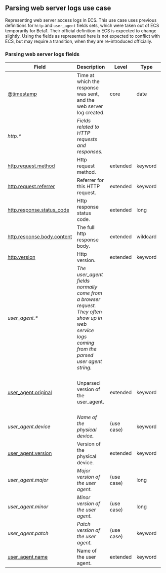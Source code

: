 ## Parsing web server logs use case

Representing web server access logs in ECS.
This use case uses previous definitions for `http` and `user_agent` fields sets, which were taken out of ECS temporarily for Beta1. Their official definition in ECS is expected to change slightly.
Using the fields as represented here is not expected to conflict with ECS, but may require a transition, when they are re-introduced officially.

### <a name="web-logs"></a> Parsing web server logs fields


| Field  | Description  | Level  | Type  | Example  |
|---|---|---|---|---|
| [@timestamp](../README.md#@timestamp)  | Time at which the response was sent, and the web server log created. | core | date | `2016-05-23T08:05:34.853Z` |
| <a name="http.&ast;"></a>*http.&ast;* | *Fields related to HTTP requests and responses.<br/>* |  |  |  |
| [http.request.method](../README.md#http.request.method)  | Http request method. | extended | keyword | `GET, POST, PUT` |
| [http.request.referrer](../README.md#http.request.referrer)  | Referrer for this HTTP request. | extended | keyword | `https://blog.example.com/` |
| [http.response.status_code](../README.md#http.response.status_code)  | Http response status code. | extended | long | `404` |
| [http.response.body.content](../README.md#http.response.body.content)  | The full http response body. | extended | wildcard | `Hello world` |
| [http.version](../README.md#http.version)  | Http version. | extended | keyword | `1.1` |
| <a name="user_agent.&ast;"></a>*user_agent.&ast;* | *The user_agent fields normally come from a browser request. They often show up in web service logs coming from the parsed user agent string.<br/>* |  |  |  |
| [user_agent.original](../README.md#user_agent.original)  | Unparsed version of the user_agent. | extended | keyword | `Mozilla/5.0 (iPhone; CPU iPhone OS 12_1 like Mac OS X) AppleWebKit/605.1.15 (KHTML, like Gecko) Version/12.0 Mobile/15E148 Safari/604.1` |
| <a name="user_agent.device"></a>*user_agent.device* | *Name of the physical device.* | (use case) | keyword |  |
| [user_agent.version](../README.md#user_agent.version)  | Version of the physical device. | extended | keyword | `12.0` |
| <a name="user_agent.major"></a>*user_agent.major* | *Major version of the user agent.* | (use case) | long |  |
| <a name="user_agent.minor"></a>*user_agent.minor* | *Minor version of the user agent.* | (use case) | long |  |
| <a name="user_agent.patch"></a>*user_agent.patch* | *Patch version of the user agent.* | (use case) | keyword |  |
| [user_agent.name](../README.md#user_agent.name)  | Name of the user agent. | extended | keyword | `Chrome` |



